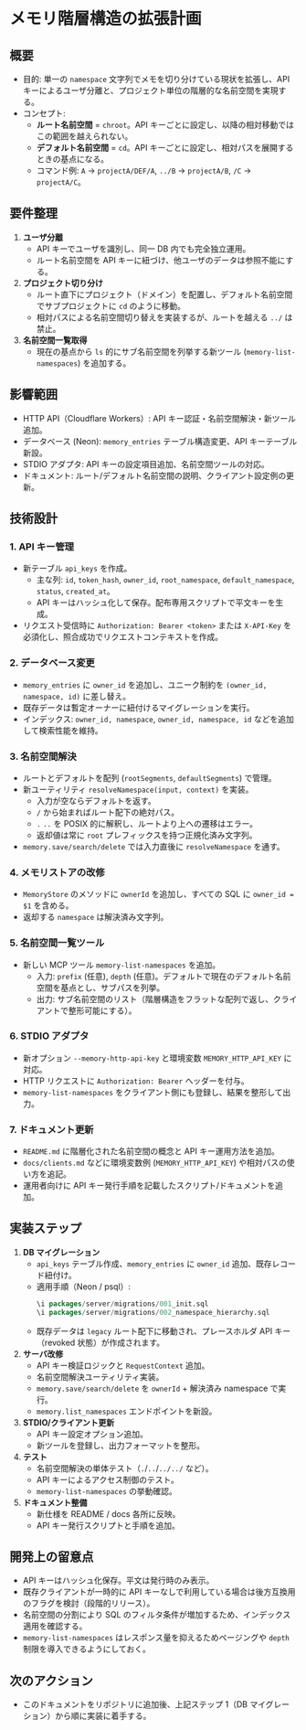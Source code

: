 # メモリ階層構造の拡張計画

## 概要
- 目的: 単一の `namespace` 文字列でメモを切り分けている現状を拡張し、API キーによるユーザ分離と、プロジェクト単位の階層的な名前空間を実現する。
- コンセプト:
  - **ルート名前空間** = `chroot`。API キーごとに設定し、以降の相対移動ではこの範囲を越えられない。
  - **デフォルト名前空間** = `cd`。API キーごとに設定し、相対パスを展開するときの基点になる。
  - コマンド例: `A` → `projectA/DEF/A`, `../B` → `projectA/B`, `/C` → `projectA/C`。

## 要件整理
1. **ユーザ分離**
   - API キーでユーザを識別し、同一 DB 内でも完全独立運用。
   - ルート名前空間を API キーに紐づけ、他ユーザのデータは参照不能にする。
2. **プロジェクト切り分け**
   - ルート直下にプロジェクト（ドメイン）を配置し、デフォルト名前空間でサブプロジェクトに `cd` のように移動。
   - 相対パスによる名前空間切り替えを実装するが、ルートを越える `../` は禁止。
3. **名前空間一覧取得**
   - 現在の基点から `ls` 的にサブ名前空間を列挙する新ツール (`memory-list-namespaces`) を追加する。

## 影響範囲
- HTTP API（Cloudflare Workers）: API キー認証・名前空間解決・新ツール追加。
- データベース (Neon): `memory_entries` テーブル構造変更、API キーテーブル新設。
- STDIO アダプタ: API キーの設定項目追加、名前空間ツールの対応。
- ドキュメント: ルート/デフォルト名前空間の説明、クライアント設定例の更新。

## 技術設計
### 1. API キー管理
- 新テーブル `api_keys` を作成。
  - 主な列: `id`, `token_hash`, `owner_id`, `root_namespace`, `default_namespace`, `status`, `created_at`。
  - API キーはハッシュ化して保存。配布専用スクリプトで平文キーを生成。
- リクエスト受信時に `Authorization: Bearer <token>` または `X-API-Key` を必須化し、照合成功でリクエストコンテキストを作成。

### 2. データベース変更
- `memory_entries` に `owner_id` を追加し、ユニーク制約を `(owner_id, namespace, id)` に差し替え。
- 既存データは暫定オーナーに紐付けるマイグレーションを実行。
- インデックス: `owner_id, namespace`, `owner_id, namespace, id` などを追加して検索性能を維持。

### 3. 名前空間解決
- ルートとデフォルトを配列 (`rootSegments`, `defaultSegments`) で管理。
- 新ユーティリティ `resolveNamespace(input, context)` を実装。
  - 入力が空ならデフォルトを返す。
  - `/` から始まればルート配下の絶対パス。
  - `.` `..` を POSIX 的に解釈し、ルートより上への遷移はエラー。
  - 返却値は常に `root` プレフィックスを持つ正規化済み文字列。
- `memory.save/search/delete` では入力直後に `resolveNamespace` を通す。

### 4. メモリストアの改修
- `MemoryStore` のメソッドに `ownerId` を追加し、すべての SQL に `owner_id = $1` を含める。
- 返却する `namespace` は解決済み文字列。

### 5. 名前空間一覧ツール
- 新しい MCP ツール `memory-list-namespaces` を追加。
  - 入力: `prefix` (任意), `depth` (任意)。デフォルトで現在のデフォルト名前空間を基点とし、サブパスを列挙。
  - 出力: サブ名前空間のリスト（階層構造をフラットな配列で返し、クライアントで整形可能にする）。

### 6. STDIO アダプタ
- 新オプション `--memory-http-api-key` と環境変数 `MEMORY_HTTP_API_KEY` に対応。
- HTTP リクエストに `Authorization: Bearer` ヘッダーを付与。
- `memory-list-namespaces` をクライアント側にも登録し、結果を整形して出力。

### 7. ドキュメント更新
- `README.md` に階層化された名前空間の概念と API キー運用方法を追加。
- `docs/clients.md` などに環境変数例 (`MEMORY_HTTP_API_KEY`) や相対パスの使い方を追記。
- 運用者向けに API キー発行手順を記載したスクリプト/ドキュメントを追加。

## 実装ステップ
1. **DB マイグレーション**
   - `api_keys` テーブル作成、`memory_entries` に `owner_id` 追加、既存レコード紐付け。
   - 適用手順（Neon / psql）:
     ```sql
     \i packages/server/migrations/001_init.sql
     \i packages/server/migrations/002_namespace_hierarchy.sql
     ```
   - 既存データは `legacy` ルート配下に移動され、プレースホルダ API キー（revoked 状態）が作成されます。
2. **サーバ改修**
   - API キー検証ロジックと `RequestContext` 追加。
   - 名前空間解決ユーティリティ実装。
   - `memory.save/search/delete` を `ownerId` + 解決済み namespace で実行。
   - `memory.list_namespaces` エンドポイントを新設。
3. **STDIO/クライアント更新**
   - API キー設定オプション追加。
   - 新ツールを登録し、出力フォーマットを整形。
4. **テスト**
   - 名前空間解決の単体テスト（`.`/`..`/`../../` など）。
   - API キーによるアクセス制御のテスト。
   - `memory-list-namespaces` の挙動確認。
5. **ドキュメント整備**
   - 新仕様を README / docs 各所に反映。
   - API キー発行スクリプトと手順を追加。

## 開発上の留意点
- API キーはハッシュ化保存。平文は発行時のみ表示。
- 既存クライアントが一時的に API キーなしで利用している場合は後方互換用のフラグを検討（段階的リリース）。
- 名前空間の分割により SQL のフィルタ条件が増加するため、インデックス適用を確認する。
- `memory-list-namespaces` はレスポンス量を抑えるためページングや `depth` 制限を導入できるようにしておく。

## 次のアクション
- このドキュメントをリポジトリに追加後、上記ステップ 1（DB マイグレーション）から順に実装に着手する。

